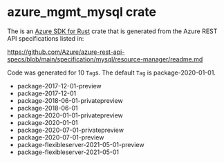 # azure_mgmt_mysql crate

The is an [Azure SDK for Rust](https://github.com/Azure/azure-sdk-for-rust) crate that is generated from the Azure REST API specifications listed in:

https://github.com/Azure/azure-rest-api-specs/blob/main/specification/mysql/resource-manager/readme.md

Code was generated for 10 `Tag`s. The default `Tag` is package-2020-01-01.


- package-2017-12-01-preview
- package-2017-12-01
- package-2018-06-01-privatepreview
- package-2018-06-01
- package-2020-01-01-privatepreview
- package-2020-01-01
- package-2020-07-01-privatepreview
- package-2020-07-01-preview
- package-flexibleserver-2021-05-01-preview
- package-flexibleserver-2021-05-01